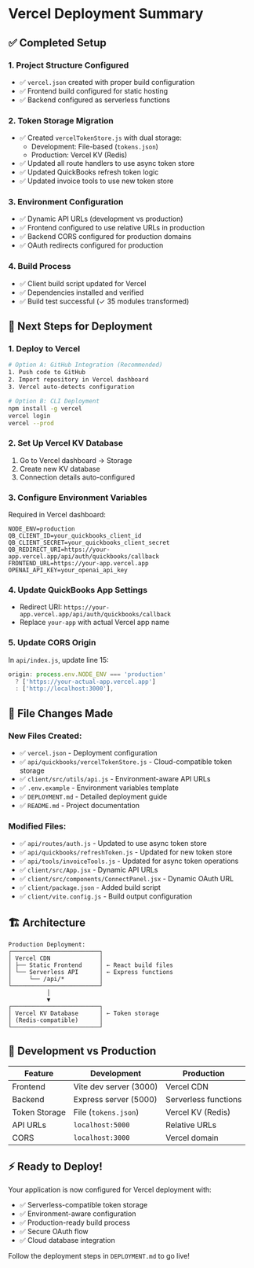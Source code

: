 # Vercel Deployment Summary

## ✅ Completed Setup

### 1. **Project Structure Configured**
- ✅ `vercel.json` created with proper build configuration
- ✅ Frontend build configured for static hosting
- ✅ Backend configured as serverless functions

### 2. **Token Storage Migration**
- ✅ Created `vercelTokenStore.js` with dual storage:
  - Development: File-based (`tokens.json`)
  - Production: Vercel KV (Redis)
- ✅ Updated all route handlers to use async token store
- ✅ Updated QuickBooks refresh token logic
- ✅ Updated invoice tools to use new token store

### 3. **Environment Configuration**
- ✅ Dynamic API URLs (development vs production)
- ✅ Frontend configured to use relative URLs in production
- ✅ Backend CORS configured for production domains
- ✅ OAuth redirects configured for production

### 4. **Build Process**
- ✅ Client build script updated for Vercel
- ✅ Dependencies installed and verified
- ✅ Build test successful (✓ 35 modules transformed)

## 🔧 Next Steps for Deployment

### 1. **Deploy to Vercel**
```bash
# Option A: GitHub Integration (Recommended)
1. Push code to GitHub
2. Import repository in Vercel dashboard
3. Vercel auto-detects configuration

# Option B: CLI Deployment
npm install -g vercel
vercel login
vercel --prod
```

### 2. **Set Up Vercel KV Database**
1. Go to Vercel dashboard → Storage
2. Create new KV database
3. Connection details auto-configured

### 3. **Configure Environment Variables**
Required in Vercel dashboard:
```
NODE_ENV=production
QB_CLIENT_ID=your_quickbooks_client_id
QB_CLIENT_SECRET=your_quickbooks_client_secret
QB_REDIRECT_URI=https://your-app.vercel.app/api/auth/quickbooks/callback
FRONTEND_URL=https://your-app.vercel.app
OPENAI_API_KEY=your_openai_api_key
```

### 4. **Update QuickBooks App Settings**
- Redirect URI: `https://your-app.vercel.app/api/auth/quickbooks/callback`
- Replace `your-app` with actual Vercel app name

### 5. **Update CORS Origin**
In `api/index.js`, update line 15:
```javascript
origin: process.env.NODE_ENV === 'production' 
  ? ['https://your-actual-app.vercel.app'] 
  : ['http://localhost:3000'],
```

## 📁 File Changes Made

### New Files Created:
- ✅ `vercel.json` - Deployment configuration
- ✅ `api/quickbooks/vercelTokenStore.js` - Cloud-compatible token storage
- ✅ `client/src/utils/api.js` - Environment-aware API URLs
- ✅ `.env.example` - Environment variables template
- ✅ `DEPLOYMENT.md` - Detailed deployment guide
- ✅ `README.md` - Project documentation

### Modified Files:
- ✅ `api/routes/auth.js` - Updated to use async token store
- ✅ `api/quickbooks/refreshToken.js` - Updated for new token store
- ✅ `api/tools/invoiceTools.js` - Updated for async token operations
- ✅ `client/src/App.jsx` - Dynamic API URLs
- ✅ `client/src/components/ConnectPanel.jsx` - Dynamic OAuth URL
- ✅ `client/package.json` - Added build script
- ✅ `client/vite.config.js` - Build output configuration

## 🏗 Architecture

```
Production Deployment:
┌─────────────────────────┐
│ Vercel CDN              │
│ ├── Static Frontend     │ ← React build files
│ └── Serverless API      │ ← Express functions
│     └── /api/*          │
└─────────────────────────┘
           │
           ▼
┌─────────────────────────┐
│ Vercel KV Database      │ ← Token storage
│ (Redis-compatible)      │
└─────────────────────────┘
```

## 🔄 Development vs Production

| Feature | Development | Production |
|---------|-------------|------------|
| Frontend | Vite dev server (3000) | Vercel CDN |
| Backend | Express server (5000) | Serverless functions |
| Token Storage | File (`tokens.json`) | Vercel KV (Redis) |
| API URLs | `localhost:5000` | Relative URLs |
| CORS | `localhost:3000` | Vercel domain |

## ⚡ Ready to Deploy!

Your application is now configured for Vercel deployment with:
- ✅ Serverless-compatible token storage
- ✅ Environment-aware configuration
- ✅ Production-ready build process
- ✅ Secure OAuth flow
- ✅ Cloud database integration

Follow the deployment steps in `DEPLOYMENT.md` to go live!
